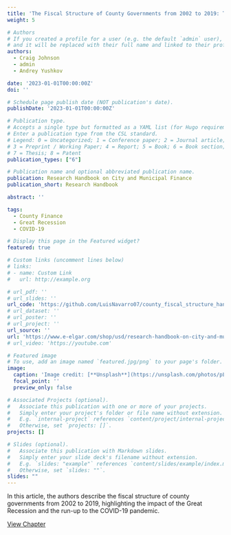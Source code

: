 ```yaml
---
title: 'The Fiscal Structure of County Governments from 2002 to 2019: The Impact of the Great Recession and the Run-Up to the COVID-19 Pandemic'
weight: 5

# Authors
# If you created a profile for a user (e.g. the default `admin` user), write the username (folder name) here
# and it will be replaced with their full name and linked to their profile.
authors:
  - Craig Johnson
  - admin
  - Andrey Yushkov

date: '2023-01-01T00:00:00Z'
doi: ''

# Schedule page publish date (NOT publication's date).
publishDate: '2023-01-01T00:00:00Z'

# Publication type.
# Accepts a single type but formatted as a YAML list (for Hugo requirements).
# Enter a publication type from the CSL standard.
# Legend: 0 = Uncategorized; 1 = Conference paper; 2 = Journal article;
# 3 = Preprint / Working Paper; 4 = Report; 5 = Book; 6 = Book section;
# 7 = Thesis; 8 = Patent
publication_types: ["6"]

# Publication name and optional abbreviated publication name.
publication: Research Handbook on City and Municipal Finance
publication_short: Research Handbook

abstract: ''

tags:
  - County Finance
  - Great Recession
  - COVID-19

# Display this page in the Featured widget?
featured: true

# Custom links (uncomment lines below)
# links:
# - name: Custom Link
#   url: http://example.org

# url_pdf: ''
# url_slides: ''
url_code: 'https://github.com/LuisNavarro07/county_fiscal_structure_handbook_chapter'
# url_dataset: ''
# url_poster: ''
# url_project: ''
url_source: ''
url: 'https://www.e-elgar.com/shop/usd/research-handbook-on-city-and-municipal-finance-9781800372955.html'
# url_video: 'https://youtube.com'

# Featured image
# To use, add an image named `featured.jpg/png` to your page's folder.
image:
  caption: 'Image credit: [**Unsplash**](https://unsplash.com/photos/pLCdAaMFLTE)'
  focal_point: ''
  preview_only: false

# Associated Projects (optional).
#   Associate this publication with one or more of your projects.
#   Simply enter your project's folder or file name without extension.
#   E.g. `internal-project` references `content/project/internal-project/index.md`.
#   Otherwise, set `projects: []`.
projects: []

# Slides (optional).
#   Associate this publication with Markdown slides.
#   Simply enter your slide deck's filename without extension.
#   E.g. `slides: "example"` references `content/slides/example/index.md`.
#   Otherwise, set `slides: ""`.
slides: ""
---
```


In this article, the authors describe the fiscal structure of county governments from 2002 to 2019, highlighting the impact of the Great Recession and the run-up to the COVID-19 pandemic.

<a href="https://www.e-elgar.com/shop/usd/research-handbook-on-city-and-municipal-finance-9781800372955.html" target="_blank" class="btn btn-primary">View Chapter</a>
